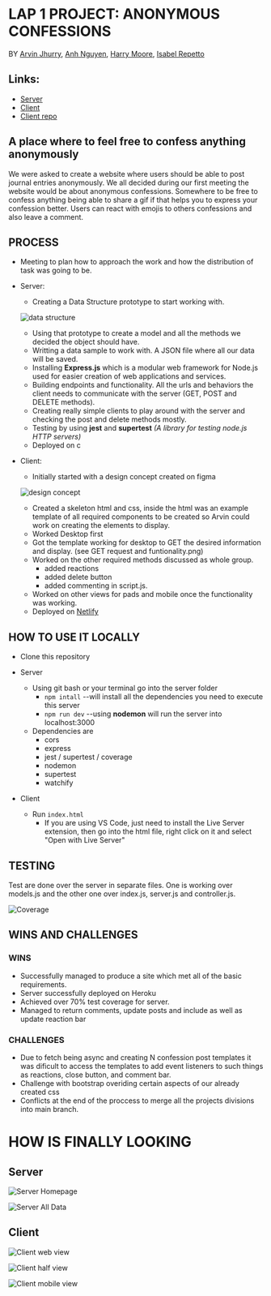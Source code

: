 
# LAP 1 PROJECT: ANONYMOUS CONFESSIONS

BY [Arvin Jhurry](https://github.com/ArvinJhurry), [Anh Nguyen](https://github.com/hihaianh), [Harry Moore](https://github.com/umalik00), [Isabel Repetto](https://github.com/neifors)

## Links:

- [Server](https://anonconfess.herokuapp.com/)
- [Client](https://elastic-nightingale-eb973a.netlify.app/)
- [Client repo](https://github.com/neifors/anonymous-confessions-project)


## A place where to feel free to confess anything anonymously

We were asked to create a website where users should be able to post journal entries anonymously. We all decided during our first meeting the website would be about anonymous confessions. Somewhere to be free to confess anything being able to share a gif if that helps you to express your confession better. Users can react with emojis to others confessions and also leave a comment. 

## PROCESS
- Meeting to plan how to approach the work and how the distribution of task was going to be.

- Server:
	- Creating a Data Structure prototype to start working with. 

   ![data structure](./Documentation/data%20structure2.png "proposed data structure")
	- Using that prototype to create a model and all the methods we decided the object should have. 
	- Writting a data sample to work with. A JSON file where all our data will be saved.
	- Installing **Express.js** which is a modular web framework for Node.js used for easier creation of web applications and services.
	- Building endpoints and functionality. All the urls and behaviors the client needs to communicate with the server (GET, POST and DELETE methods).
	- Creating really simple clients to play around with the server and checking the post and delete methods mostly.
	- Testing by using **jest** and **supertest** *(A library for testing node.js HTTP servers)*
	- Deployed on c

- Client:
	- Initially started with a design concept created on figma

	![design concept](./Documentation/designpropose.png "proposed design for the client")
	- Created a skeleton html and css, inside the html was an example template of all required components to be created so Arvin could work on creating the elements to display.
	- Worked Desktop first
	- Got the template working for desktop to GET the desired information and display. (see GET request and funtionality.png)
	- Worked on the other required methods discussed as whole group.
		- added reactions
		- added delete button
		- added commenting in script.js. 
	- Worked on other views for pads and mobile once the functionality was working.
	- Deployed on [Netlify](https://www.netlify.com/)
	
## HOW TO USE IT LOCALLY
 - Clone this repository
 - Server
 	- Using git bash or your terminal go into the server folder
		- `npm intall` --will install all the dependencies you need to execute this server
		- `npm run dev` --using **nodemon** will run the server into localhost:3000
	- Dependencies are
	    - cors
	    - express
	    - jest / supertest / coverage
	    - nodemon
	    - supertest
	    - watchify

 - Client
	- Run `index.html` 
		- If you are using VS Code, just need to install the Live Server extension, then go into the html file, right click on it and select "Open with Live Server"

## TESTING

Test are done over the server in separate files. One is working over models.js and the other one over index.js, server.js and controller.js.

![Coverage](./Documentation/coverage.png)


## WINS AND CHALLENGES
### WINS
 - Successfully managed to produce a site which met all of the basic requirements.
 - Server successfully deployed on Heroku
 - Achieved over 70% test coverage for server.
 - Managed to return comments, update posts and include as well as update reaction bar

### CHALLENGES
 - Due to fetch being async and creating N confession post templates it was dificult to access the templates to add event listeners to such things as reactions, close button, and comment bar.
 - Challenge with bootstrap overiding certain aspects of our already created css
 - Conflicts at the end of the proccess to merge all the projects divisions into main branch.

# HOW IS FINALLY LOOKING

## Server

![Server Homepage](./Documentation/serverHomepage.png)

![Server All Data](./Documentation/serverAllConfessions.png)

## Client

![Client web view](./Documentation/webview.png)

![Client half view](./Documentation/halfview.png)

![Client mobile view](./Documentation/mobileview.png)

